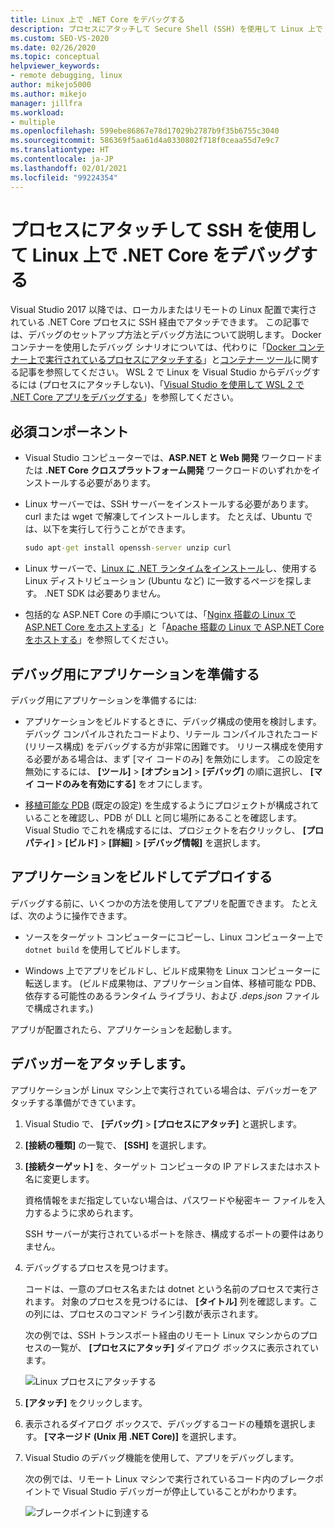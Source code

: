 ```yaml
---
title: Linux 上で .NET Core をデバッグする
description: プロセスにアタッチして Secure Shell (SSH) を使用して Linux 上で .NET Core をデバッグします。 デバッグ用にアプリを準備します。 アプリをビルドしてデプロイします。 デバッガーをアタッチします。
ms.custom: SEO-VS-2020
ms.date: 02/26/2020
ms.topic: conceptual
helpviewer_keywords:
- remote debugging, linux
author: mikejo5000
ms.author: mikejo
manager: jillfra
ms.workload:
- multiple
ms.openlocfilehash: 599ebe86867e78d17029b2787b9f35b6755c3040
ms.sourcegitcommit: 586369f5aa61d4a0330802f718f0ceaa55d7e9c7
ms.translationtype: HT
ms.contentlocale: ja-JP
ms.lasthandoff: 02/01/2021
ms.locfileid: "99224354"
---
```

# <a name="debug-net-core-on-linux-using-ssh-by-attaching-to-a-process"></a>プロセスにアタッチして SSH を使用して Linux 上で .NET Core をデバッグする

Visual Studio 2017 以降では、ローカルまたはリモートの Linux 配置で実行されている .NET Core プロセスに SSH 経由でアタッチできます。 この記事では、デバッグのセットアップ方法とデバッグ方法について説明します。 Docker コンテナーを使用したデバッグ シナリオについては、代わりに「[Docker コンテナー上で実行されているプロセスにアタッチする](../debugger/attach-to-process-running-in-docker-container.md)」と[コンテナー ツール](../containers/edit-and-refresh.md)に関する記事を参照してください。 WSL 2 で Linux を Visual Studio からデバッグするには (プロセスにアタッチしない)、「[Visual Studio を使用して WSL 2 で .NET Core アプリをデバッグする](../debugger/debug-dotnet-core-in-wsl-2.md)」を参照してください。

## <a name="prerequisites"></a>必須コンポーネント

- Visual Studio コンピューターでは、**ASP.NET と Web 開発** ワークロードまたは **.NET Core クロスプラットフォーム開発** ワークロードのいずれかをインストールする必要があります。

- Linux サーバーでは、SSH サーバーをインストールする必要があります。curl または wget で解凍してインストールします。 たとえば、Ubuntu では、以下を実行して行うことができます。

  ``` cmd
  sudo apt-get install openssh-server unzip curl
  ```

- Linux サーバーで、[Linux に .NET ランタイムをインストール](/dotnet/core/install/linux)し、使用する Linux ディストリビューション (Ubuntu など) に一致するページを探します。 .NET SDK は必要ありません。

- 包括的な ASP.NET Core の手順については、「[Nginx 搭載の Linux で ASP.NET Core をホストする](/aspnet/core/host-and-deploy/linux-nginx)」と「[Apache 搭載の Linux で ASP.NET Core をホストする](/aspnet/core/host-and-deploy/linux-apache)」を参照してください。

## <a name="prepare-your-application-for-debugging"></a>デバッグ用にアプリケーションを準備する

デバッグ用にアプリケーションを準備するには:

- アプリケーションをビルドするときに、デバッグ構成の使用を検討します。 デバッグ コンパイルされたコードより、リテール コンパイルされたコード (リリース構成) をデバッグする方が非常に困難です。 リリース構成を使用する必要がある場合は、まず [マイ コードのみ] を無効にします。 この設定を無効にするには、 **[ツール]**  >  **[オプション]**  >  **[デバッグ]** の順に選択し、 **[マイ コードのみを有効にする]** をオフにします。

- [移植可能な PDB](https://github.com/OmniSharp/omnisharp-vscode/wiki/Portable-PDBs) (既定の設定) を生成するようにプロジェクトが構成されていることを確認し、PDB が DLL と同じ場所にあることを確認します。 Visual Studio でこれを構成するには、プロジェクトを右クリックし、 **[プロパティ]**  >  **[ビルド]**  >  **[詳細]**  >  **[デバッグ情報]** を選択します。

## <a name="build-and-deploy-the-application"></a>アプリケーションをビルドしてデプロイする

デバッグする前に、いくつかの方法を使用してアプリを配置できます。 たとえば、次のように操作できます。

- ソースをターゲット コンピューターにコピーし、Linux コンピューター上で ```dotnet build``` を使用してビルドします。

- Windows 上でアプリをビルドし、ビルド成果物を Linux コンピューターに転送します。 (ビルド成果物は、アプリケーション自体、移植可能な PDB、依存する可能性のあるランタイム ライブラリ、および *.deps.json* ファイルで構成されます。)

アプリが配置されたら、アプリケーションを起動します。

## <a name="attach-the-debugger"></a>デバッガーをアタッチします。

アプリケーションが Linux マシン上で実行されている場合は、デバッガーをアタッチする準備ができています。

1. Visual Studio で、 **[デバッグ]**  >  **[プロセスにアタッチ]** と選択します。

1. **[接続の種類]** の一覧で、 **[SSH]** を選択します。

1. **[接続ターゲット]** を、ターゲット コンピュータの IP アドレスまたはホスト名に変更します。

   資格情報をまだ指定していない場合は、パスワードや秘密キー ファイルを入力するように求められます。

   SSH サーバーが実行されているポートを除き、構成するポートの要件はありません。

1. デバッグするプロセスを見つけます。

   コードは、一意のプロセス名または dotnet という名前のプロセスで実行されます。 対象のプロセスを見つけるには、 **[タイトル]** 列を確認します。この列には、プロセスのコマンド ライン引数が表示されます。

   次の例では、SSH トランスポート経由のリモート Linux マシンからのプロセスの一覧が、 **[プロセスにアタッチ]** ダイアログ ボックスに表示されています。

   ![Linux プロセスにアタッチする](media/remote-debug-linux-over-ssh-attach.png)

1. **[アタッチ]** をクリックします。

1. 表示されるダイアログ ボックスで、デバッグするコードの種類を選択します。 **[マネージド (Unix 用 .NET Core)]** を選択します。

1. Visual Studio のデバッグ機能を使用して、アプリをデバッグします。

   次の例では、リモート Linux マシンで実行されているコード内のブレークポイントで Visual Studio デバッガーが停止していることがわかります。

   ![ブレークポイントに到達する](media/remote-debug-linux-over-ssh-hit-breakpoint.png)